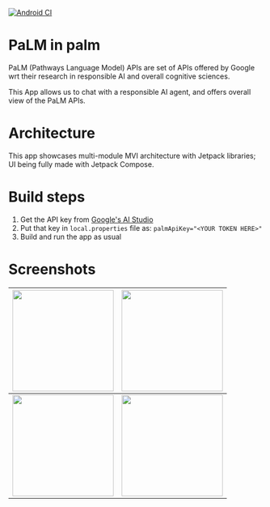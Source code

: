 [![Android CI](https://github.com/dkexception/PaLM-in-palm/actions/workflows/android.yml/badge.svg)](https://github.com/dkexception/PaLM-in-palm/actions/workflows/android.yml)

# PaLM in palm
PaLM (Pathways Language Model) APIs are set of APIs offered by Google wrt their research in responsible AI and overall cognitive sciences.

This App allows us to chat with a responsible AI agent, and offers overall view of the PaLM APIs.

# Architecture
This app showcases multi-module MVI architecture with Jetpack libraries; UI being fully made with Jetpack Compose.

# Build steps
1. Get the API key from [Google's AI Studio](https://aistudio.google.com/app/apikey)
2. Put that key in `local.properties` file as: `palmApiKey="<YOUR TOKEN HERE>"`
3. Build and run the app as usual

# Screenshots
| <img src="https://raw.github.com/dkexception/PaLM-in-palm/main/screenshots/1.png" style=" width:200px" /> | <img src="https://raw.github.com/dkexception/PaLM-in-palm/main/screenshots/2.png" style=" width:200px" /> |
|--|--|
| <img src="https://raw.github.com/dkexception/PaLM-in-palm/main/screenshots/3.png" style=" width:200px" /> | <img src="https://raw.github.com/dkexception/PaLM-in-palm/main/screenshots/4.png" style=" width:200px" /> |
